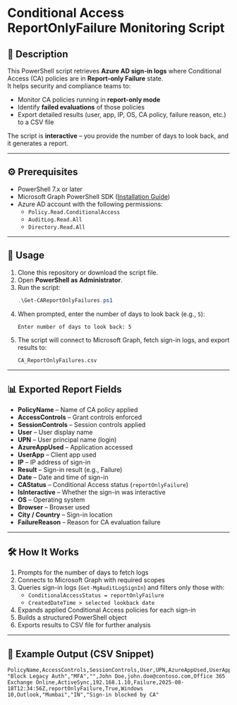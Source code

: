 # Conditional Access ReportOnlyFailure Monitoring Script  

## 📌 Description  
This PowerShell script retrieves **Azure AD sign-in logs** where Conditional Access (CA) policies are in **Report-only Failure** state.  
It helps security and compliance teams to:  
- Monitor CA policies running in **report-only mode**  
- Identify **failed evaluations** of those policies  
- Export detailed results (user, app, IP, OS, CA policy, failure reason, etc.) to a CSV file  

The script is **interactive** – you provide the number of days to look back, and it generates a report.  

---

## ⚙️ Prerequisites  
- PowerShell 7.x or later  
- Microsoft Graph PowerShell SDK ([Installation Guide](https://learn.microsoft.com/en-us/powershell/microsoftgraph/installation))  
- Azure AD account with the following permissions:  
  - `Policy.Read.ConditionalAccess`  
  - `AuditLog.Read.All`  
  - `Directory.Read.All`  

---

## 🚀 Usage  

1. Clone this repository or download the script file.  
2. Open **PowerShell as Administrator**.  
3. Run the script:  
   ```powershell
   .\Get-CAReportOnlyFailures.ps1
   ```  
4. When prompted, enter the number of days to look back (e.g., `5`):  
   ```
   Enter number of days to look back: 5
   ```  
5. The script will connect to Microsoft Graph, fetch sign-in logs, and export results to:  
   ```
   CA_ReportOnlyFailures.csv
   ```

---

## 📊 Exported Report Fields  
- **PolicyName** – Name of CA policy applied  
- **AccessControls** – Grant controls enforced  
- **SessionControls** – Session controls applied  
- **User** – User display name  
- **UPN** – User principal name (login)  
- **AzureAppUsed** – Application accessed  
- **UserApp** – Client app used  
- **IP** – IP address of sign-in  
- **Result** – Sign-in result (e.g., Failure)  
- **Date** – Date and time of sign-in  
- **CAStatus** – Conditional Access status (`reportOnlyFailure`)  
- **IsInteractive** – Whether the sign-in was interactive  
- **OS** – Operating system  
- **Browser** – Browser used  
- **City / Country** – Sign-in location  
- **FailureReason** – Reason for CA evaluation failure  

---

## 🛠 How It Works  
1. Prompts for the number of days to fetch logs  
2. Connects to Microsoft Graph with required scopes  
3. Queries sign-in logs (`Get-MgAuditLogSignIn`) and filters only those with:  
   - `ConditionalAccessStatus = reportOnlyFailure`  
   - `CreatedDateTime > selected lookback date`  
4. Expands applied Conditional Access policies for each sign-in  
5. Builds a structured PowerShell object  
6. Exports results to CSV file for further analysis  

---

## 📌 Example Output (CSV Snippet)  
```csv
PolicyName,AccessControls,SessionControls,User,UPN,AzureAppUsed,UserApp,IP,Result,Date,CAStatus,IsInteractive,OS,Browser,City,Country,FailureReason
"Block Legacy Auth","MFA","",John Doe,john.doe@contoso.com,Office 365 Exchange Online,ActiveSync,192.168.1.10,Failure,2025-08-18T12:34:56Z,reportOnlyFailure,True,Windows 10,Outlook,"Mumbai","IN","Sign-in blocked by CA"
```
